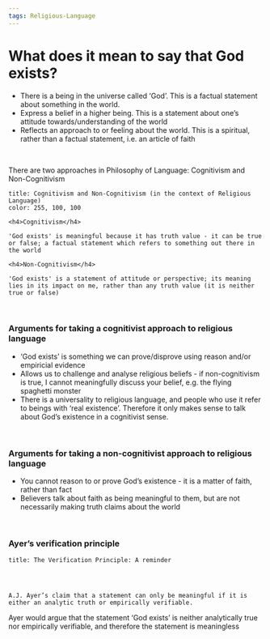 ```yaml
---
tags: Religious-Language
---
```

# What does it mean to say that God exists?

- There is a being in the universe called ‘God’. This is a factual statement about something in the world.
- Express a belief in a higher being. This is a statement about one’s attitude towards/understanding of the world
- Reflects an approach to or feeling about the world. This is a spiritual, rather than a factual statement, i.e. an article of faith
</br>




There are two approaches in Philosophy of Language: Cognitivism and Non-Cognitivism


```ad-note
title: Cognitivism and Non-Cognitivism (in the context of Religious Language)
color: 255, 100, 100

<h4>Cognitivism</h4>

'God exists' is meaningful because it has truth value - it can be true or false; a factual statement which refers to something out there in the world

<h4>Non-Cognitivism</h4>

'God exists' is a statement of attitude or perspective; its meaning lies in its impact on me, rather than any truth value (it is neither true or false)

```


</br>

### Arguments for taking a cognitivist approach to religious language

- ‘God exists’ is something we can prove/disprove using reason and/or empiricial evidence
- Allows us to challenge and analyse religious beliefs - if non-cognitivism is true, I cannot meaningfully discuss your belief, e.g. the flying spaghetti monster
- There is a universality to religious language, and people who use it refer to beings with ‘real existence’. Therefore it only makes sense to talk about God’s existence in a cognitivist sense.





</br>

### Arguments for taking a non-cognitivist approach to religious language

- You cannot reason to or prove God’s existence - it is a matter of faith, rather than fact
- Believers talk about faith as being meaningful to them, but are not necessarily making truth claims about the world





</br>

### Ayer’s verification principle

```ad-note
title: The Verification Principle: A reminder




A.J. Ayer’s claim that a statement can only be meaningful if it is either an analytic truth or empirically verifiable.
```

Ayer would argue that the statement ‘God exists’ is neither analytically true nor empirically verifiable, and therefore the statement is meaningless
